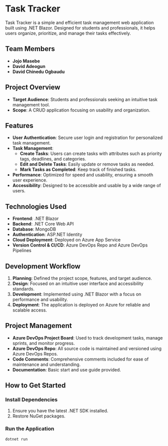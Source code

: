 # Task Tracker
 
Task Tracker is a simple and efficient task management web application built using .NET Blazor. Designed for students and professionals, it helps users organize, prioritize, and manage their tasks effectively.
 
## Team Members
- **Jojo Masebe**
- **David Adeogun**
- **David Chinedu Ogbaudu**
 
## Project Overview
 
- **Target Audience**: Students and professionals seeking an intuitive task management tool.
- **Scope**: A CRUD application focusing on usability and organization.
 
## Features
 
- **User Authentication**: Secure user login and registration for personalized task management.
- **Task Management**:
  - **Create Tasks**: Users can create tasks with attributes such as priority tags, deadlines, and categories.
  - **Edit and Delete Tasks**: Easily update or remove tasks as needed.
  - **Mark Tasks as Completed**: Keep track of finished tasks.
- **Performance**: Optimized for speed and usability, ensuring a smooth user experience.
- **Accessibility**: Designed to be accessible and usable by a wide range of users.
 
## Technologies Used
 
- **Frontend**: .NET Blazor
- **Backend**: .NET Core Web API
- **Database**: MongoDB
- **Authentication**: ASP.NET Identity
- **Cloud Deployment**: Deployed on Azure App Service
- **Version Control & CI/CD**: Azure DevOps Repo and Azure DevOps Pipelines
 
## Development Workflow
 
1. **Planning**: Defined the project scope, features, and target audience.
2. **Design**: Focused on an intuitive user interface and accessibility standards.
3. **Development**: Implemented using .NET Blazor with a focus on performance and usability.
4. **Deployment**: The application is deployed on Azure for reliable and scalable access.
 
## Project Management
 
- **Azure DevOps Project Board**: Used to track development tasks, manage sprints, and monitor progress.
- **Azure DevOps Repo**: All source code is maintained and versioned using Azure DevOps Repos.
- **Code Comments**: Comprehensive comments included for ease of maintenance and understanding.
- **Documentation**: Basic start and use guide provided.
 
## How to Get Started
 
### Install Dependencies
1. Ensure you have the latest .NET SDK installed.
2. Restore NuGet packages.
 
### Run the Application
```bash
dotnet run



